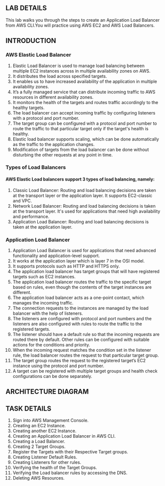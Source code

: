 <H2> LAB DETAILS </h2>
This lab walks you through the steps to create an Application Load Balancer from AWS CLI.You will practice using AWS EC2 and AWS Load Balancers.


<h2> INTRODUCTION </h2>

<H3> AWS Elastic Load Balancer </H3>

<ol>
 <li> 	Elastic Load Balancer is used to manage load balancing between multiple EC2 instances across in multiple availability zones on AWS.</li>
 <li> 	It distributes the load across specified targets.</li>
 <li> 	It enables us to have increased availability of the application in multiple availability zones.</li>
 <li> 	It’s a fully managed service that can distribute incoming traffic to AWS resources in different availability zones.</li>
 <li> 	It monitors the health of the targets and routes traffic accordingly to the healthy targets.</li>
 <li> 	The load balancer can accept incoming traffic by configuring listeners with a protocol and port number.</li>
 <li> 	The target group can be configured with a protocol and port number to route the traffic to that particular target only if the target's health is healthy.</li>
 <li> 	Elastic load balancer supports scaling, which can be done automatically as the traffic to the application changes.</li>
 <li> 	Modification of targets from the load balancer can be done without disturbing the other requests at any point in time.</li>
</ol>

<H3> Types of Load Balancers </H3>

<H4> AWS Elastic Load balancers support 3 types of load balancing, namely: </H4>
<ol>
 <li>	Classic Load Balancer: Routing and load balancing decisions are taken at the transport layer or the application layer. It supports EC2-classic and VPC. </li>
 <li>	Network Load Balancer: Routing and load balancing decisions is taken at the transport layer. It's used for applications that need high availability and performance. </li>
 <li>	Application Load Balancer: Routing and load balancing decisions is taken at the application layer.</li>
</ol>

<H3> Application Load Balancer </H3>

<ol>
  
 <li>	Application Load Balancer is used for applications that need advanced functionality and application-level support. </li>
 <li>	It works at the application layer which is layer 7 in the OSI model. </li>
 <li>	It supports protocols such as HTTP and HTTPS only. </li>
 <li>	The application load balancer has target groups that will have registered targets such as EC2 instances. </li>
 <li>	The application load balancer routes the traffic to the specific target based on rules, even though the contents of the target instances are different. </li>
 <li>	The application load balancer acts as a one-point contact, which manages the incoming traffic. </li>
 <li>	The connection requests to the instances are managed by the load balancer with the help of listeners. </li>
 <li>	The listeners are configured with protocol and port numbers and the listeners are also configured with rules to route the traffic to the registered targets. </li>
 <li>	The listener should have a default rule so that the incoming requests are routed there by default. Other rules can be configured with suitable actions for the conditions and priority. </li>
 <li>	When the incoming request matches the condition set in the listener rule, the load balancer routes the request to that particular target group. </li>
 <li>	The target group routes the request to the registered target’s EC2 instance using the protocol and port number. </li>
 <li>	A target can be registered with multiple target groups and health check configurations can be done separately. </li>


</ol>


<H2> ARCHITECTURE DIAGRAM </h2>



<h2> TASK DETAILS </h2>

<ol>
<li>	Sign into AWS Management Console. </li>
<li>	Creating an EC2 Instance. </li>
<li>	Creating another EC2 Instance. </li>
<li>	Creating an Application Load Balancer in AWS CLI. </li>
<li>	Creating a Load Balancer. </li>
<li>	Creating 2 Target Groups. </li>
<li>	Register the Targets with their Respective Target groups. </li>
<li>	Creating Listener Default Rules. </li>
<li>	Creating Listeners for other rules. </li>
<li>	Verifying the health of the Target Groups. </li>
<li>	Verifying the Load balancer rules by accessing the DNS. </li>
<li>	Deleting AWS Resources. </li>
</ol>

  



